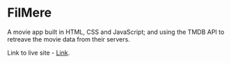 # FilMere
A movie app built in HTML, CSS and JavaScript; and using the TMDB API to retreave the movie data from their servers.

Link to live site - [Link](https://gateremark.github.io/FilMere/).
